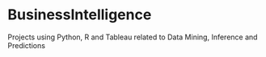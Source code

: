 # BusinessIntelligence
Projects using Python, R and Tableau related to Data Mining, Inference and Predictions
